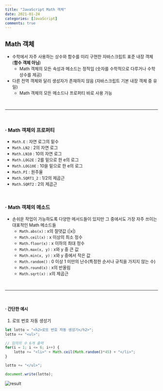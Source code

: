 ```yaml
---
title: "JavaScript Math 객체"
date: 2021-01-24
categories: [JavaScript]
comments: true
---
```


## **Math 객체**

- 수학에서 자주 사용하는 상수와 함수를 미리 구현한 자바스크립트 표준 내장 객체 (**함수 객체 아님**)
    - Math 객체의 모든 속성과 메소드는 정적임 (숫자를 수학적으로 다루거나 수학 상수를 제공)
- 다른 전역 객체와 달리 생성자가 존재하지 않음 (자바스크립트 기본 내장 객체 중 유일)
    - Math 객체의 모든 메소드나 프로퍼티 바로 사용 가능

<br>

- - -

<br>

### **· Math 객체의 프로퍼티**

- `Math.E` : 자연 로그의 밑수
- `Math.LN2` : 2의 자연 로그
- `Math.LN10` : 10의 자연 로그
- `Math.LOG2E` : 2를 밑으로 한 e의 로그
- `Math.LOG10E` : 10을 밑으로 한 e의 로그
- `Math.PI` : 원주율
- `Math.SQRT1_2` : 1/2의 제곱근
- `Math.SQRT2` : 2의 제곱근

<br>

### **· Math 객체의 메소드**

- 손쉬운 작업이 가능하도록 다양한 메서드들이 있지만 그 중에서도 가장 자주 쓰이는 대표적인 Math 메소드들
    - `Math.abs(x)` : x의 절댓값 (|x|)
    - `Math.ceil(x)` : x 이상의 최소 정수
    - `Math.floor(x)` : x 이하의 최대 정수
    - `Math.max(x, y)` : x와 y 중 큰 값
    - `Math.min(x, y)` : x와 y 중에서 작은 값
    - `Math.random()` : 0 이상 1 미만의 난수(특정한 순서나 규칙을 가지지 않는 수)
    - `Math.round(x)` : x의 반올림
    - `Math.sqrt(x)` : x의 제곱근

<br>

- - -

<br>

#### **· 간단한 예시**

1) 로또 번호 자동 생성기

```js
let lotto = "<h2>로또 번호 자동 생성기</h2>";
lotto += "<ul>";

// 임의의 수 6개 출력
for(i = 1; i <= 6; i++) {
    lotto += "<li>" + Math.ceil(Math.random()*45) + "</li>";
}

lotto += "</ul>";

document.write(lotto);
```

![result](https://img1.daumcdn.net/thumb/R1280x0/?scode=mtistory2&fname=https%3A%2F%2Fblog.kakaocdn.net%2Fdn%2FbpMvNj%2FbtqUvDcKhvb%2FhONfKB91F7rCocdh0kG1e1%2Fimg.png)
